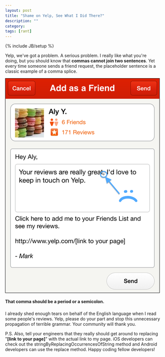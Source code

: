 ```yaml
---
layout: post
title: "Shame on Yelp, See What I Did There?"
description: ""
category: 
tags: [rant]
---
```

{% include JB/setup %}

Yelp, we've got a problem. A serious problem. I really like what you're doing, but you should know that **commas cannot join two sentences**. Yet every time someone sends a friend request, the placeholder sentence is a classic example of a comma splice. 

<div>
	<img class="rounded-corners" style="max-width: 500px; border: 1px solid #000000;" src="/assets/images/posts/2014-07-14/spliced.png"/>
	<p class="caption-text" style="line-height: 1.5em; margin-bottom: 20px;"><strong>That comma should be a period or a semicolon.</strong></p>
</div>

I already shed enough tears on behalf of the English language when I read some people's reviews. Yelp, please do your part and stop this unnecessary propagation of terrible grammar. Your community will thank you.

P.S. Also, tell your engineers that they really should get around to replacing "**[link to your page]**" with the actual link to my page. iOS developers can check out the stringByReplacingOccurrencesOfString method and Android developers can use the replace method. Happy coding fellow developers!